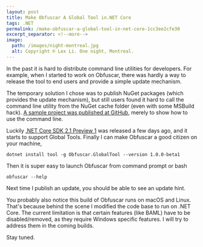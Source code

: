```yaml
---
layout: post
title: Make Obfuscar A Global Tool in.NET Core
tags: .NET
permalink: /make-obfuscar-a-global-tool-in-net-core-1cc3ee2cfe30
excerpt_separator: <!--more-->
image:
  path: /images/night-montreal.jpg
  alt: Copyright © Lex Li. One night, Montreal.
---
```


In the past it is hard to distribute command line utilities for developers. For example, when I started to work on Obfuscar, there was hardly a way to release the tool to end users and provide a simple update mechanism.

The temporary solution I chose was to publish NuGet packages (which provides the update mechanism), but still users found it hard to call the command line utility from the NuGet cache folder (even with some MSBuild hack). [A sample project was published at GitHub](https://github.com/lextm/obfuscar_example), merely to show how to use the command line.
<!--more-->

Luckily [.NET Core SDK 2.1 Preview 1](https://blogs.msdn.microsoft.com/dotnet/2018/02/27/announcing-net-core-2-1-preview-1/) was released a few days ago, and it starts to support Global Tools. Finally I can make Obfuscar a good citizen on your machine,

``` batch
dotnet install tool -g Obfuscar.GlobalTool --version 1.0.0-beta1
```

Then it is super easy to launch Obfuscar from command prompt or bash

```
obfuscar --help
```

Next time I publish an update, you should be able to see an update hint.

You probably also notice this build of Obfuscar runs on macOS and Linux. That's because behind the scene I modified the code base to run on .NET Core. The current limitation is that certain features (like BAML) have to be disabled/removed, as they require Windows specific features. I will try to address them in the coming builds.

Stay tuned.
